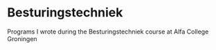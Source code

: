 # Besturingstechniek
Programs I wrote during the Besturingstechniek course at Alfa College Groningen
